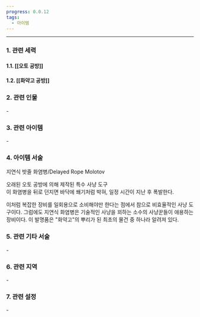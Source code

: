 ```yaml
---
progress: 0.0.12
tags:
  - 아이템
---
```

---
### 1. 관련 세력 
#### 1.1. [[오토 공방]]
#### 1.2. [[화약고 공방]]

### 2. 관련 인물
\-

### 3. 관련 아이템
\-

### 4. 아이템 서술
지연식 밧줄 화염병/Delayed Rope Molotov

오래된 오토 공방에 의해 제작된 특수 사냥 도구  
이 화염병을 뒤로 던지면 바닥에 쐐기처럼 박혀, 일정 시간이 지난 후 폭발한다.  
  
이처럼 복잡한 장비를 일회용으로 소비해야만 한다는 점에서 참으로 비효율적인 사냥 도구이다. 그럼에도 지연식 화염병은 기술적인 사냥을 꾀하는 소수의 사냥꾼들이 애용하는 장비이다. 이 발명품은 "화약고"의 뿌리가 된 최초의 물건 중 하나라 알려져 있다.

### 5. 관련 기타 서술
\-

### 6. 관련 지역
\-

### 7. 관련 설정
\-